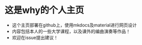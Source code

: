 # 这是why的个人主页

- 这个主页部署在github上，使用mkdocs及material进行网页设计
- 内容包括本人的一些大学课程，以及课外的编曲演奏等作品！
- 欢迎在issue提出建议！

